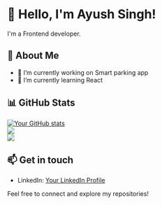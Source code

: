 # 👋 Hello, I'm Ayush Singh!

I'm a Frontend developer.

## 🌱 About Me

- 🔭 I’m currently working on Smart parking app 
- 🌱 I’m currently learning React

## 📊 GitHub Stats

[![Your GitHub stats](https://github-readme-stats.vercel.app/api?username=yourusername)](https://github.com/anuraghazra/github-readme-stats)<br/>
![](https://github-readme-streak-stats.herokuapp.com/?user=nwaliaez&theme=dark&hide_border=false)<br/>
![](https://github-readme-stats.vercel.app/api/top-langs/?username=AyushS-08&theme=dark&hide_border=false&include_all_commits=false&count_private=false&layout=compact)

## 📫 Get in touch

- LinkedIn: [Your LinkedIn Profile](https://www.linkedin.com/in/ayush-singh-61503a211)

Feel free to connect and explore my repositories!
